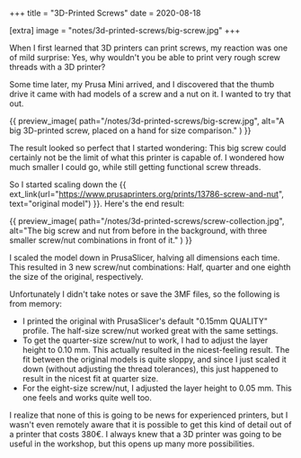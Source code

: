 +++
title = "3D-Printed Screws"
date = 2020-08-18

[extra]
image = "notes/3d-printed-screws/big-screw.jpg"
+++

When I first learned that 3D printers can print screws, my reaction was one of mild surprise: Yes, why wouldn't you be able to print very rough screw threads with a 3D printer?

Some time later, my Prusa Mini arrived, and I discovered that the thumb drive it came with had models of a screw and a nut on it. I wanted to try that out.

{{
    preview_image(
        path="/notes/3d-printed-screws/big-screw.jpg",
        alt="A big 3D-printed screw, placed on a hand for size comparison."
    )
}}

The result looked so perfect that I started wondering: This big screw could certainly not be the limit of what this printer is capable of. I wondered how much smaller I could go, while still getting functional screw threads.

So I started scaling down the {{ ext_link(url="https://www.prusaprinters.org/prints/13786-screw-and-nut", text="original model") }}. Here's the end result:

{{
    preview_image(
        path="/notes/3d-printed-screws/screw-collection.jpg",
        alt="The big screw and nut from before in the background, with three smaller screw/nut combinations in front of it."
    )
}}

I scaled the model down in PrusaSlicer, halving all dimensions each time. This resulted in 3 new screw/nut combinations: Half, quarter and one eighth the size of the original, respectively.

Unfortunately I didn't take notes or save the 3MF files, so the following is from memory:

- I printed the original with PrusaSlicer's default "0.15mm QUALITY" profile. The half-size screw/nut worked great with the same settings.
- To get the quarter-size screw/nut to work, I had to adjust the layer height to 0.10 mm. This actually resulted in the nicest-feeling result. The fit between the original models is quite sloppy, and since I just scaled it down (without adjusting the thread tolerances), this just happened to result in the nicest fit at quarter size.
- For the eight-size screw/nut, I adjusted the layer height to 0.05 mm. This one feels and works quite well too.

I realize that none of this is going to be news for experienced printers, but I wasn't even remotely aware that it is possible to get this kind of detail out of a printer that costs 380€. I always knew that a 3D printer was going to be useful in the workshop, but this opens up many more possibilities.
